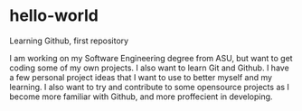# hello-world
Learning Github, first repository

I am working on my Software Engineering degree from ASU, but want to get coding some of my own projects. I also want to learn Git and Github. I have a few personal project ideas that I want to use to better myself and my learning. I also want to try and contribute to some opensource projects as I become more familiar with Github, and more proffecient in developing.
